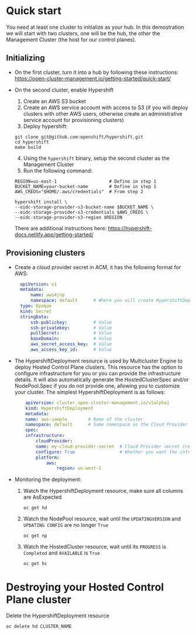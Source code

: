 # Quick start

You need at least one cluster to initialize as your hub. In this demostration we will start with two clusters, one will be the hub, the other the Management Cluster (the host for our control planes).

## Initializing
* On the first cluster, turn it into a hub by following these instructions:
https://open-cluster-management.io/getting-started/quick-start/

* On the second cluster, enable Hypershift
  1. Create an AWS S3 bucket
  2. Create an AWS service account with access to S3 (if you will deploy clusters with other AWS users, otherwise create an administrative service account for provisioning clusters)
  3. Deploy hypershift:
    ```shell
    git clone git@github.com:openshift/hypershift.git
    cd hypershift
    make build
    ```
  4. Using the `hypershift` binary, setup the second cluster as the Management Cluster
  5. Run the following command:
    ```shell
    REGION=us-east-1                    # Define in step 1
    BUCKET_NAME=your-bucket-name        # Define in step 1
    AWS_CREDS="$HOME/.aws/credentials"  # From step 2

    hypershift install \
    --oidc-storage-provider-s3-bucket-name $BUCKET_NAME \
    --oidc-storage-provider-s3-credentials $AWS_CREDS \
    --oidc-storage-provider-s3-region $REGION
    ```
    There are additional instructions here: https://hypershift-docs.netlify.app/getting-started/

## Provisioning clusters
* Create a cloud provider secret in ACM, it has the following format for AWS:
  ```yaml
    apiVersion: v1
    metadata:
        name: aws4jnp
        namespace: default      # Where you will create HypershiftDeployment resources
    type: Opaque
    kind: Secret
    stringData:
        ssh-publickey:          # Value
        ssh-privatekey:         # Value
        pullSecret:             # Value
        baseDomain:             # Value
        aws_secret_access_key:  # Value
        aws_access_key_id:      # Value
  ```
* The HypershiftDeployment resource is used by Multicluster Engine to deploy Hosted Control Plane clusters.  This resource has the option to configure infrastructure for you or you can provide the infrastructure details.  It will also automatically generate the HostedClusterSpec and/or NodePool.Spec if you do not provide one, allowing you to customize your cluster. The simplest HypershiftDeployment is as follows:

    ```yaml
        apiVersion: cluster.open-cluster-management.io/v1alpha1
        kind: HypershiftDeployment
        metadata:
        name: aws-sample        # Name of the cluster
        namespace: default      # Same namespace as the Cloud Provider secret
        spec:
        infrastructure:
            cloudProvider:
            name: my-cloud-provider-secret  # Cloud Provider secret created in the previous step
            configure: True                 # Whether you want the infrastructure to be created
            platform:
                aws:
                    region: us-west-1
    ```
* Monitoring the deployment:
   1. Watch the HypershiftDeployment resource, make sure all columns are AsExpected
        ```shell
        oc get hd
        ```
    2. Watch the NodePool resource, wait until the `UPDATINGVERSION` and `UPDATING CONFIG` are no longer `True`
        ```shell
        oc get np
        ```
    3. Watch the HostedCluster resource, wait until its `PROGRESS` is `Completed` and `AVAILABLE` is `True`
        ```shell
        oc get hc
        ```

# Destroying your Hosted Control Plane cluster
Delete the HypershiftDeployment resource
```shell
oc delete hd CLUSTER_NAME
```
